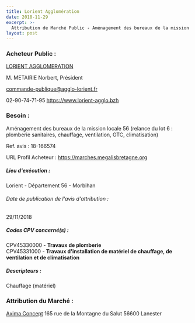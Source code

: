 ```yaml
---
title: Lorient Agglomération
date: 2018-11-29
excerpt: >-
  Attribution de Marché Public - Aménagement des bureaux de la mission locale 56 (relance du lot 6 : plomberie sanitaires, chauffage, ventilation, GTC, climatisation)
layout: post
---
```


### Acheteur Public : 
<a href="/acheteur-133/siren-200042174"> LORIENT AGGLOMERATION</a><br/>

M. METAIRIE Norbert, Président

commande-publique@agglo-lorient.fr

02-90-74-71-95
https://www.lorient-agglo.bzh
### Besoin :

Aménagement des bureaux de la mission locale 56 (relance du lot 6 : plomberie sanitaires, chauffage, ventilation, GTC, climatisation)

Ref. avis : 18-166574

URL Profil Acheteur : https://marches.megalisbretagne.org

##### Lieu d'exécution :

Lorient - Département 56 - Morbihan

###### Date de publication de l'avis d'attribution : 
29/11/2018

##### Codes CPV concerné(s) :
CPV45330000 - **Travaux de plomberie** <br/>
CPV45331000 - **Travaux d'installation de matériel de chauffage, de ventilation et de climatisation** <br/>

##### Descripteurs :
Chauffage (matériel) <br/>

### Attribution du Marché :
<a href="/entreprise-581/siren-854800745"> Axima Concept</a>    165 rue de la Montagne du Salut 56600 Lanester <br/>
